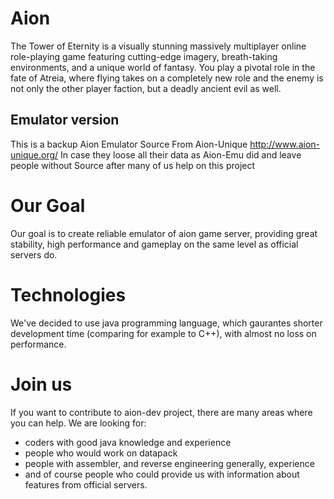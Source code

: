 # Aion #
The Tower of Eternity is a visually stunning massively multiplayer online role-playing game featuring cutting-edge imagery, breath-taking environments, and a unique world of fantasy. You play a pivotal role in the fate of Atreia, where flying takes on a completely new role and the enemy is not only the other player faction, but a deadly ancient evil as well.

## Emulator version ##
This is a backup Aion Emulator Source From Aion-Unique http://www.aion-unique.org/
In case they loose all their data as Aion-Emu did and leave people without Source after many of us help on this project

# Our Goal #
Our goal is to create reliable emulator of aion game server, providing great stability, high performance and gameplay on the same level as official servers do.

# Technologies #
We've decided to use java programming language, which gaurantes shorter development time (comparing for example to C++), with almost no loss on performance.

# Join us #
If you want to contribute to aion-dev project, there are many areas where you can help. We are looking for:

  * coders with good java knowledge and experience
  * people who would work on datapack
  * people with assembler, and reverse engineering generally, experience
  * and of course people who could provide us with information about features from official servers.